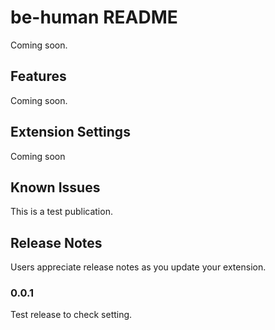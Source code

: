 # be-human README

Coming soon.

## Features

Coming soon.

## Extension Settings

Coming soon

## Known Issues

This is a test publication.

## Release Notes

Users appreciate release notes as you update your extension.

### 0.0.1

Test release to check setting.

